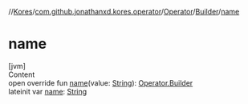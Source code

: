 //[Kores](../../../index.md)/[com.github.jonathanxd.kores.operator](../../index.md)/[Operator](../index.md)/[Builder](index.md)/[name](name.md)



# name  
[jvm]  
Content  
open override fun [name](name.md)(value: [String](https://kotlinlang.org/api/latest/jvm/stdlib/kotlin/-string/index.html)): [Operator.Builder](index.md)  
lateinit var [name](name.md): [String](https://kotlinlang.org/api/latest/jvm/stdlib/kotlin/-string/index.html)  



